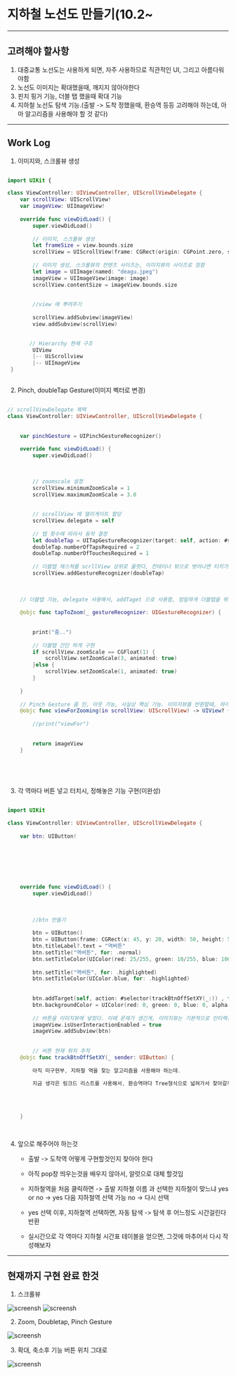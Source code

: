 # 지하철 노선도 만들기(10.2~

---


## 고려해야 할사항

 1. 대중교통 노선도는 사용하게 되면, 자주 사용하므로 직관적인 UI, 그리고 아름다워야함
 2. 노선도 이미지는 확대했을때, 깨지지 않아야한다
 3. 핀치 핑거 기능, 더블 탭 했을때 확대 기능
 4. 지하철 노선도 탐색 기능.(출발 -> 도착 정했을때, 환승역 등등 고려해야 하는데, 아마 알고리즘을 사용해야 할 것 같다) 

 
 ---
 

## Work Log 

1. 이미지와, 스크롤뷰 생성 

```swift

import UIKit { 

class ViewController: UIViewController, UIScrollViewDelegate {
    var scrollView: UIScrollView!
    var imageView: UIImageView!
    
    override func viewDidLoad() {
        super.viewDidLoad()
        
        // 이미지, 스크롤뷰 생성 
        let frameSize = view.bounds.size
        scrollView = UIScrollView(frame: CGRect(origin: CGPoint.zero, size: frameSize))
        
        // 이미지 생성, 스크롤뷰의 컨텐츠 사이즈는, 이미지뷰의 사이즈로 정함
        let image = UIImage(named: "deagu.jpeg")
        imageView = UIImageView(image: image)
        scrollView.contentSize = imageView.bounds.size
        
        
        //view 에 뿌려주기
        
        scrollView.addSubview(imageView)
        view.addSubview(scrollView)
        

       // Hierarchy 현재 구조         
        UIView
        |-- UiScrollview
        |-- UIImageView 
 }



```

2. Pinch, doubleTap Gesture(이미지 벡터로 변경)


```swift

// scrollViewDelegate 체텍
class ViewController: UIViewController, UIScrollViewDelegate {
 
    
    var pinchGesture = UIPinchGestureRecognizer()
  
    override func viewDidLoad() {
        super.viewDidLoad()
        

        
        // zoomscale 설정
        scrollView.minimumZoomScale = 1
        scrollView.maximumZoomScale = 3.0
        
        
        // scrollView 에 델리게이트 할당
        scrollView.delegate = self
        
        // 텝 횟수에 따라서 동작 결정 
        let doubleTap = UITapGestureRecognizer(target: self, action: #selector(self.tapToZoom))
        doubleTap.numberOfTapsRequired = 2
        doubleTap.numberOfTouchesRequired = 1
        
        // 더블텝 제스쳐를 scrllView 상위로 올렷다, 컨테이너 밖으로 벗어나면 터치가 안됨 ㅠㅠ
        scrollView.addGestureRecognizer(doubleTap)
        
    
    
    // 더블탭 기능, delegate 사용해서, addTaget 으로 사용함, 엄밀하게 더블텝을 위한것보다는, 델리게이트를 이용해서, 불려 오는 함수에 조건을 넣어서 기능을 구현했다.
    
    @objc func tapToZoom(_ gestureRecognizer: UIGestureRecognizer) {
        
        
        print("줌..")
        
        // 더블탭 간단 하게 구현
        if scrollView.zoomScale == CGFloat(1) {
            scrollView.setZoomScale(3, animated: true)
        }else {
            scrollView.setZoomScale(1, animated: true)
        }
        
    }
    
    // Pinch Gesture 줌 인, 아웃 가능, 사실상 핵심 기능. 이미지뷰를 반환할때, 하이라키 구조와 컨테이너 개념을 알고 있어야 한다. Forzooming 하려는 대상에 따라서 여러가지 방법으로 구현이 가능함.
    @objc func viewForZooming(in scrollView: UIScrollView) -> UIView? {
        
        //print("viewFor")
        
        
        return imageView
    }
        
        
        
        


```


3. 각 역마다 버튼 넣고 터치시, 정해놓은 기능 구현(미완성)


```swift

import UIKit

class ViewController: UIViewController, UIScrollViewDelegate {
    
    var btn: UIButton!

    

    
    


    override func viewDidLoad() {
        super.viewDidLoad()
        
        
        
        //btn 만들기
        
        btn = UIButton()
        btn = UIButton(frame: CGRect(x: 45, y: 20, width: 50, height: 50))
        btn.titleLabel?.text = "역버튼"
        btn.setTitle("역버튼", for: .normal)
        btn.setTitleColor(UIColor(red: 25/255, green: 10/255, blue: 100/255, alpha: 200/255 ), for: .normal)
        
        btn.setTitle("역버튼", for: .highlighted)
        btn.setTitleColor(UIColor.blue, for: .highlighted)
        
        
        btn.addTarget(self, action: #selector(trackBtnOffSetXY(_:)) , for: .touchUpInside)
        btn.backgroundColor = UIColor(red: 0, green: 0, blue: 0, alpha: 0.2)
        
        // 버튼을 이미지뷰에 넣었다. 이때 문제가 생긴게, 이미지뷰는 기본적으로 인터렉션을 지원하지 않아서, 인터렉션이 가능하게 해주어야 한다.
        imageView.isUserInteractionEnabled = true
        imageView.addSubview(btn)
        
        
        // 버튼 현재 위치 추적
    @objc func trackBtnOffSetXY(_ sender: UIButton) {
        
        아직 미구현부, 지하철 역을 찾는 알고리즘을 사용해야 하는데. 
        
        지금 생각은 링크드 리스트를 사용해서, 환승역마다 Tree형식으로 넓혀가서 찾아갈까 생각중인데, 그렇게 하게되면 환승역이 늘어나면 너무 복잡해질것 같아서 아직 손을 못대고 있다..ㅠ.ㅠ
        
                
        
        
    }

        


```

4. 앞으로 해주어야 하는것 

	- 출발 -> 도착역 어떻게 구현할것인지 찾아야 한다
	- 아직 pop창 띄우는것을 배우지 않아서, 알럿으로 대체 할것임

	- 지하철역을 처음 클릭하면 -> 출발 지하쳘 이름 과 선택한 지하철이 맞느냐 yes or no -> yes 다음 지하철역 선택 가능 no -> 다시 선택

	- yes 선택 이후, 지하철역 선택하면, 자동 탐색 -> 탐색 후 어느정도 시간걸린다 반환

	- 실시간으로 각 역마다 지하철 시간표 테이블을 얻으면, 그것에 마추어서 다시 작성해보자 
	
---

## 현재까지 구현 완료 한것 

1. 스크롤뷰 

<p align="center">

![screensh](/study/image/CreatSubway.jpg) ![screensh](/study/image/CreatSubway1.jpg)

</p>

2. Zoom, Doubletap, Pinch Gesture


<p align="center">

![screensh](/study/image/CreatSubway2.jpg) 

</p>

3. 확대, 축소후 기능 버튼 위치 그대로

<p align="center">

![screensh](/study/image/CreatSubway3.jpg) 

</p>




